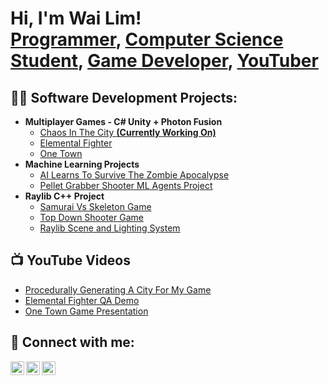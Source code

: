 <h1>Hi, I'm Wai Lim! <br/><a href="https://github.com/WaiLimChan1">Programmer</a>, <a href="https://www.linkedin.com/in/wailimchan/">Computer Science Student</a>, <a href="https://wailimchan.itch.io/">Game Developer</a>, <a href="https://www.youtube.com/@WaiLimChan/videos">YouTuber</a></h1>


<h2>👨‍💻 Software Development Projects:</h2>

- <b>Multiplayer Games - C# Unity + Photon Fusion</b>
  - [Chaos In The City <b>(Currently Working On)</b>](https://github.com/WaiLimChan1/Chaos-In-The-City)
  - [Elemental Fighter](https://github.com/WaiLimChan1/Elemental-Fighter-Project)
  - [One Town](https://github.com/WaiLimChan1/One-Town-Game-Unity-Project)
- <b>Machine Learning Projects</b>
  - [AI Learns To Survive The Zombie Apocalypse](https://github.com/WaiLimChan1/AI-Learns-To-Survive-The-Zombie-Apocalypse)
  - [Pellet Grabber Shooter ML Agents Project](https://github.com/WaiLimChan1/Pellet-Grabber-Shooter-ML-Agents)
- <b>Raylib C++ Project</b>
  - [Samurai Vs Skeleton Game](https://github.com/WaiLimChan1/Raylib-Samurai-Vs-Skeleton-Game)
  - [Top Down Shooter Game](https://github.com/WaiLimChan1/Raylib-Top-Down-Shooter-Game)
  - [Raylib Scene and Lighting System](https://github.com/WaiLimChan1/Raylib-Scene-And-Lighting-System)
    
<h2>📺 YouTube Videos</h2>

- [Procedurally Generating A City For My Game](https://www.youtube.com/watch?v=p5arH1i-ydY)
- [Elemental Fighter QA Demo](https://www.youtube.com/watch?v=riivFV3txsY&t=104s)
- [One Town Game Presentation](https://www.youtube.com/watch?v=0RiTKtf6A6s&t=5s)

<h2> 🤳 Connect with me:</h2>

[<img align="left" alt="WaiLimChan | LinkedIn" width="22px" src="https://cdn.jsdelivr.net/npm/simple-icons@v3/icons/linkedin.svg" />][linkedin]
[<img align="left" alt="WaiLimChan | YouTube" width="22px" src="https://cdn.jsdelivr.net/npm/simple-icons@v3/icons/itch-dot-io.svg" />][itch.io]
[<img align="left" alt="WaiLimChan | YouTube" width="22px" src="https://cdn.jsdelivr.net/npm/simple-icons@v3/icons/youtube.svg" />][youtube]

[linkedin]: https://www.linkedin.com/in/wailimchan/
[Itch.io]: https://wailimchan.itch.io/
[YouTube]: https://www.youtube.com/@WaiLimChan/videos
